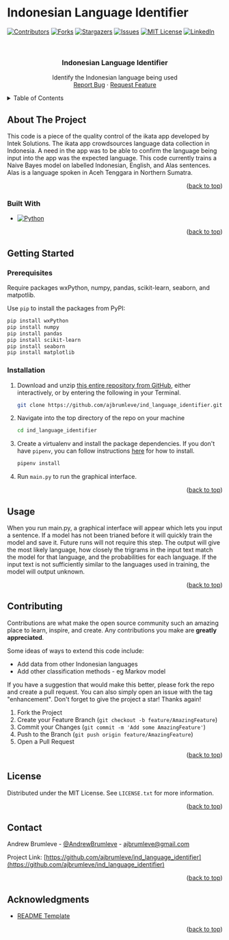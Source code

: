 # Indonesian Language Identifier
<!-- Improved compatibility of back to top link: See: https://github.com/othneildrew/Best-README-Template/pull/73 -->
<a name="readme-top"></a>
<!--
*** Thanks for checking out the Best-README-Template. If you have a suggestion
*** that would make this better, please fork the repo and create a pull request
*** or simply open an issue with the tag "enhancement".
*** Don't forget to give the project a star!
*** Thanks again! Now go create something AMAZING! :D
-->



<!-- PROJECT SHIELDS -->
<!--
*** I'm using markdown "reference style" links for readability.
*** Reference links are enclosed in brackets [ ] instead of parentheses ( ).
*** See the bottom of this document for the declaration of the reference variables
*** for contributors-url, forks-url, etc. This is an optional, concise syntax you may use.
*** https://www.markdownguide.org/basic-syntax/#reference-style-links
-->
[![Contributors][contributors-shield]][contributors-url]
[![Forks][forks-shield]][forks-url]
[![Stargazers][stars-shield]][stars-url]
[![Issues][issues-shield]][issues-url]
[![MIT License][license-shield]][license-url]
[![LinkedIn][linkedin-shield]][linkedin-url]



<!-- PROJECT LOGO -->
<br />
<div align="center">

  <h3 align="center">Indonesian Language Identifier</h3>

  <p align="center">
    Identify the Indonesian language being used
    <br />
    <a href="https://github.com/ajbrumleve/ind_language_identifier/issues">Report Bug</a>
    ·
    <a href="https://github.com/ajbrumleve/ind_language_identifier/issues">Request Feature</a>
  </p>
</div>



<!-- TABLE OF CONTENTS -->
<details>
  <summary>Table of Contents</summary>
  <ol>
    <li>
      <a href="#about-the-project">About The Project</a>
      <ul>
        <li><a href="#built-with">Built With</a></li>
      </ul>
    </li>
    <li>
      <a href="#getting-started">Getting Started</a>
      <ul>
        <li><a href="#prerequisites">Prerequisites</a></li>
        <li><a href="#installation">Installation</a></li>
      </ul>
    </li>
    <li><a href="#usage">Usage</a></li>
    <li><a href="#contributing">Contributing</a></li>
    <li><a href="#license">License</a></li>
    <li><a href="#contact">Contact</a></li>
    <li><a href="#acknowledgments">Acknowledgments</a></li>
  </ol>
</details>



<!-- ABOUT THE PROJECT -->
## About The Project

This code is a piece of the quality control of the ikata app developed by Intek Solutions. The ikata app crowdsources language data collection in Indonesia. A need in the app was to be able to confirm the language being input into the app was the expected language. This code currently trains a Naive Bayes model on labelled Indonesian, English, and Alas sentences. Alas is a language spoken in Aceh Tenggara in Northern Sumatra. 


<p align="right">(<a href="#readme-top">back to top</a>)</p>



### Built With



* [![Python][Python]][Python-url]


<p align="right">(<a href="#readme-top">back to top</a>)</p>



<!-- GETTING STARTED -->
## Getting Started



### Prerequisites

Require packages wxPython, numpy, pandas, scikit-learn, seaborn, and matpotlib.

Use `pip` to install the packages from PyPI:

```bash
pip install wxPython
pip install numpy
pip install pandas
pip install scikit-learn
pip install seaborn
pip install matplotlib
```

### Installation

1. Download and unzip [this entire repository from GitHub](https://github.com/ajbrumleve/ind_language_identifier), either interactively, or by entering the following in your Terminal.
    ```bash
    git clone https://github.com/ajbrumleve/ind_language_identifier.git
    ```
2. Navigate into the top directory of the repo on your machine
    ```bash
    cd ind_language_identifier
    ```
3. Create a virtualenv and install the package dependencies. If you don't have `pipenv`, you can follow instructions [here](https://pipenv.pypa.io/en/latest/install/) for how to install.
    ```bash
    pipenv install
    ```
4. Run `main.py` to run the graphical interface. 


<p align="right">(<a href="#readme-top">back to top</a>)</p>



<!-- USAGE EXAMPLES -->
## Usage

When you run main.py, a graphical interface will appear which lets you input a sentence. If a model has not been trianed before it will quickly train the model and save it. Future runs will not require this step. The output will give the most likely language, how closely the trigrams in the input text match the model for that language, and the probabilities for each language. If the input text is not sufficiently similar to the languages used in training, the model will output unknown. 

<p align="right">(<a href="#readme-top">back to top</a>)</p>




<!-- CONTRIBUTING -->
## Contributing

Contributions are what make the open source community such an amazing place to learn, inspire, and create. Any contributions you make are **greatly appreciated**.

Some ideas of ways to extend this code include:
 - Add data from other Indonesian languages
 - Add other classification methods - eg Markov model

If you have a suggestion that would make this better, please fork the repo and create a pull request. You can also simply open an issue with the tag "enhancement".
Don't forget to give the project a star! Thanks again!

1. Fork the Project
2. Create your Feature Branch (`git checkout -b feature/AmazingFeature`)
3. Commit your Changes (`git commit -m 'Add some AmazingFeature'`)
4. Push to the Branch (`git push origin feature/AmazingFeature`)
5. Open a Pull Request

<p align="right">(<a href="#readme-top">back to top</a>)</p>



<!-- LICENSE -->
## License

Distributed under the MIT License. See `LICENSE.txt` for more information.

<p align="right">(<a href="#readme-top">back to top</a>)</p>



<!-- CONTACT -->
## Contact

Andrew Brumleve - [@AndrewBrumleve](https://twitter.com/AndrewBrumleve) - ajbrumleve@gmail.com

Project Link: [https://github.com/ajbrumleve/ind_language_identifier](https://github.com/ajbrumleve/ind_language_identifier)

<p align="right">(<a href="#readme-top">back to top</a>)</p>



<!-- ACKNOWLEDGMENTS -->
## Acknowledgments

* [README Template](https://github.com/othneildrew/Best-README-Template)

<p align="right">(<a href="#readme-top">back to top</a>)</p>



<!-- MARKDOWN LINKS & IMAGES -->
<!-- https://www.markdownguide.org/basic-syntax/#reference-style-links -->
[contributors-shield]: https://img.shields.io/github/contributors/ajbrumleve/ind_language_identifier.svg?style=for-the-badge
[contributors-url]: https://github.com/ajbrumleve/ind_language_identifier/graphs/contributors
[forks-shield]: https://img.shields.io/github/forks/ajbrumleve/ind_language_identifier.svg?style=for-the-badge
[forks-url]: https://github.com/ajbrumleve/ind_language_identifier/network/members
[stars-shield]: https://img.shields.io/github/stars/ajbrumleve/ind_language_identifier.svg?style=for-the-badge
[stars-url]: https://github.com/ajbrumleve/ind_language_identifier/stargazers
[issues-shield]: https://img.shields.io/github/issues/ajbrumleve/ind_language_identifier.svg?style=for-the-badge
[issues-url]: https://github.com/ajbrumleve/ind_language_identifier/issues
[license-shield]: https://img.shields.io/github/license/ajbrumleve/ind_language_identifier.svg?style=for-the-badge
[license-url]: https://github.com/ajbrumleve/ind_language_identifier/blob/main/LICENSE
[linkedin-shield]: https://img.shields.io/badge/-LinkedIn-black.svg?style=for-the-badge&logo=linkedin&colorB=555
[linkedin-url]: (https://www.linkedin.com/in/andrew-brumleve-574239227/)
[product-screenshot]: images/screenshot.png
[Python]:  	https://img.shields.io/badge/Python-14354C?style=for-the-badge&logo=python&logoColor=white
[Python-url]: https://python.org/


